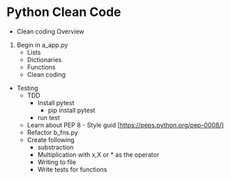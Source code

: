 # Python Clean Code

- Clean coding Overview
1. Begin in a_app.py
    - Lists
    - Dictionaries
    - Functions
    - Clean coding

- Testing
    - TDD
        - Install pytest
            - pip install pytest
        - run test
    - Learn about PEP 8 - Style guid [https://peps.python.org/pep-0008/]
    - Refactor b_fns.py
    - Create following
        - substraction
        - Multiplication with x,X or * as the operator
        - Writing to file
        - Write tests for functions